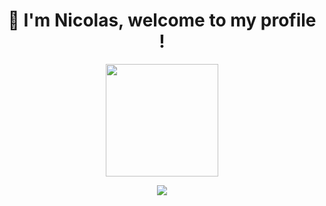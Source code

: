 <h1 align="center"> 👋 I'm Nicolas, welcome to my profile ! </h1>



<div align="center">
 <img height="180em" src="https://github-readme-stats.vercel.app/api/top-langs/?username=GustavoSilverio&layout=compact&langs_count=7&theme=dark"/>
</div>
  <p align="center">
  <a href="https://skillicons.dev">
    <img src="https://skillicons.dev/icons?i=html,css,js,cs,php,py,flutter" />
  </a>
</p>
  
</div>
  
  ##

